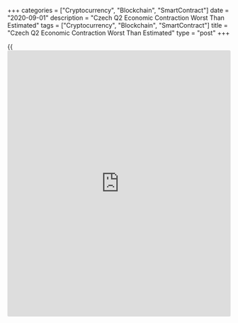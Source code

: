 +++
categories = ["Cryptocurrency", "Blockchain", "SmartContract"]
date = "2020-09-01"
description = "Czech Q2 Economic Contraction Worst Than Estimated"
tags = ["Cryptocurrency", "Blockchain", "SmartContract"]
title = "Czech Q2 Economic Contraction Worst Than Estimated"
type = "post"
+++

{{<iframe id="large-banner" src="https://www.bounty.group/#slide=4.0" width="100%" height="600" scrolling="no" style="border: 0px solid rgb(216, 221, 230); border-radius: 3px;">}}

The Czech Republic's [economy][1] shrank more than expected in the
second quarter, largely due to a slump in external demand as global
trade was hurt severely by the coronavirus pandemic, latest data from
the Czech Statistical Office showed on Tuesday.

Price and seasonally adjusted gross domestic product decreased a record
8.7 percent, which was more severe a fall than the 8.4 percent decline
estimated initially.

The first quarter slump was revised to 3.3 percent from 3.4 percent.

Two consecutive quarters of GDP decline qualify as a technical
recession, which is a first in the country since 2009.

Total consumption decreased 4.8 percent quarter-on-quarter with a 6.3
percent fall in household spending. State spending decreased 1.5
percent.

Gross fixed capital formation grew 0.9 percent, largely led by
investments in the construction sector, while spending on machinery and
transport equipment decreased sharply.

On a year-on-year basis, GDP dropped 11 percent in the second quarter
after a 1.9 percent decline in the first three months of 2020.

For comments and feedback [contact](https://www.playgroundfx.com/contact/): editorial@rtt[news](https://www.letsplayfx.com/blog/forex-news-website/).com

[Economic News][1]

 **What parts of the world are seeing the best (and worst) economic
performances lately? Click[here][2] to check out our [Econ Scorecard][2]
and find out! See up-to-the-moment [ranking](https://www.playgroundfx.com/blog/crypto-exchange-ranking/)s for the best and worst
performers in [GDP][2], [unemployment rate][3], [inflation][4] and much
more.**

   1. www.rtt[news](https://www.letsplayfx.com/blog/forex-news-website/).com/Content/EconomicNews.aspx
   2. www.rtt[news](https://www.letsplayfx.com/blog/forex-news-website/).com/economic-scorecard/world-rank/GDP/highest-performance.aspx
   3. www.rtt[news](https://www.letsplayfx.com/blog/forex-news-website/).com/economic-scorecard/world-rank/unemployment-rate/lowest-performance.aspx
   4. www.rtt[news](https://www.letsplayfx.com/blog/forex-news-website/).com/economic-scorecard/world-rank/CPI/highest-performance.aspx